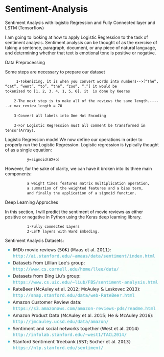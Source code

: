 # Sentiment-Analysis
Sentiment Analysis with logistic Regression and Fully Connected layer and LSTM (Tensorflow)

I am going to looking at how to apply Logistic Regression to the task of sentiment analysis. Sentiment analysis can be thought of as the exercise of taking a sentence, paragraph, document, or any piece of natural language, and determining whether that text is emotional tone is positive or negative. 

Data Preprocessing

Some steps are necessary to prepare our dataset

         1-Tokenizing, it is when you convert words into numbers-->[“The”, “cat”, “went”, “to”, “the”, “zoo”, “.”] it would be              tokenized to [1, 2, 3, 4, 1, 5, 6]. it  is done by Keeras

        2-The next step is to make all of the reviews the same length.------> max_review_length = 70

        3-Convert all labels into One Hot Encoding 

        3-For Logistic Regression must all comment be transformed in tensor(Array).


Logistic Regression model
We now define our operations in order to properly run the Logistic Regression. Logistic regression is typically thought of as a single equation:


              ŷ=sigmoid(WX+b)

              
However, for the sake of clarity, we can have it broken into its three main components: 


              a weight times features matrix multiplication operation, 
              a summation of the weighted features and a bias term, 
              and finally the application of a sigmoid function. 


Deep Learning Approches

In this section, I will predict the sentiment of movie reviews as either positive or negative in Python using the Keras deep learning library. 


              1-Fully connected Layers
              2-LSTM layers with Word Embeding.
Sentiment Analysis Datasets:

<p align="center">
<img src="./img/1.JPG" alt="Sentiment Analysis Datasets " />
<p align="center">
